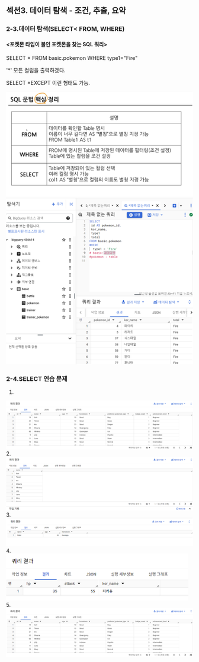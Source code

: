 ## 섹션3. 데이터 탐색 - 조건, 추출, 요약
### 2-3.데이터 탐색(SELECT< FROM, WHERE)
#### <포켓몬 타입이 불인 포켓몬을 찾는 SQL 쿼리>
SELECT
 * 
FROM basic.pokemon
WHERE
 type1="Fire"

'*' 모든 컬럼을 출력하겠다.

SELECT
*EXCEPT
이런 형태도 가능.

![alt text](<../img/2주차 과제/포켓몬4.png>)
![alt text](<../img/2주차 과제/스크린샷 2024-09-24 235202.png>)

### 2-4.SELECT 연습 문제
1.
![alt text](<../img/2주차 과제/포켓몬6.png>)
2.
![alt text](<../img/2주차 과제/포켓몬7.png>)
3.
![alt text](<../img/2주차 과제/포켓몬8.png>)
4.
![alt text](<../img/2주차 과제/포켓몬9.png>)
5.
![alt text](<../img/2주차 과제/스크린샷 2024-09-24 235445.png>)